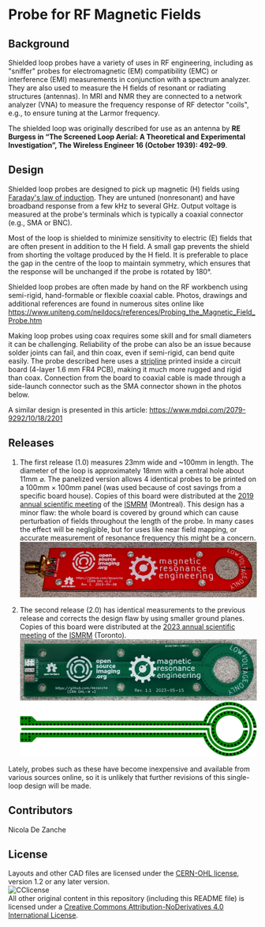 # Probe for RF Magnetic Fields
<!--![VNA Q measurement](Images/VNA_Q.svg)-->

## Background

Shielded loop probes have a variety of uses in RF engineering, including as "sniffer" probes for electromagnetic (EM) compatibility (EMC) or interference (EMI) measurements in conjunction with a spectrum analyzer. They are also used to measure the H fields of resonant or radiating structures (antennas). In MRI and NMR they are connected to a network analyzer (VNA) to measure the frequency response of RF detector "coils", e.g., to ensure tuning at the Larmor frequency.

The shielded loop was originally described for use as an antenna by **RE Burgess in “The Screened Loop Aerial: A Theoretical and Experimental Investigation”, The Wireless Engineer 16 (October 1939): 492–99**.

## Design

Shielded loop probes are designed to pick up magnetic (H) fields using [Faraday's law of induction](https://en.wikipedia.org/wiki/Faraday%27s_law_of_induction). They are untuned (nonresonant) and have broadband response from a few kHz to several GHz. Output voltage is measured at the probe's terminals which is typically a coaxial connector (e.g., SMA or BNC).

Most of the loop is shielded to minimize sensitivity to electric (E) fields that are often present in addition to the H field. A small gap prevents the shield from shorting the voltage produced by the H field. It is preferable to place the gap in the centre of the loop to maintain symmetry, which ensures that the response will be unchanged if the probe is rotated by 180°.

Shielded loop probes are often made by hand on the RF workbench using semi-rigid, hand-formable or flexible coaxial cable.
Photos, drawings and additional references are found in numerous sites online like https://www.uniteng.com/neildocs/references/Probing_the_Magnetic_Field_Probe.htm

Making loop probes using coax requires some skill and for small diameters it can be challenging. Reliability of the probe can also be an issue because solder joints can fail, and thin coax, even if semi-rigid, can bend quite easily. The probe described here uses a [stripline](https://en.wikipedia.org/wiki/Stripline) printed inside a circuit board (4-layer 1.6 mm FR4 PCB), making it much more rugged and rigid than coax. Connection from the board to coaxial cable is made through a side-launch connector such as the SMA connector shown in the photos below.

A similar design is presented in this article: https://www.mdpi.com/2079-9292/10/18/2201

## Releases

1. The first release (1.0) measures 23mm wide and ~100mm in length. The diameter of the loop is approximately 18mm with a central hole about 11mm ⌀. The panelized version allows 4 identical probes to be printed on a 100mm × 100mm panel (was used because of cost savings from a specific board house). Copies of this board were distributed at the [2019 annual scientific meeting](https://www.ismrm.org/19m/) of the [ISMRM](https://www.ismrm.org/) (Montreal).
This design has a minor flaw: the whole board is covered by ground which can cause perturbation of fields throughout the length of the probe. In many cases the effect will be negligible, but for uses like near field mapping, or accurate measurement of resonance frequency this might be a concern.
![version 1](Images/IMG_20190426_123132.jpg)

2. The second release (2.0) has identical measurements to the previous release and corrects the design flaw by using smaller ground planes. Copies of this board were distributed at the [2023 annual scientific meeting](https://www.ismrm.org/23m/) of the [ISMRM](https://www.ismrm.org/) (Toronto).
![version 2](Images/probe_v2.jpg)
![signal layer](Images/signal_layer.svg)

Lately, probes such as these have become inexpensive and available from various sources online, so it is unlikely that further revisions of this single-loop design will be made.

## Contributors
Nicola De Zanche

## License
Layouts and other CAD files are licensed under the [CERN-OHL license](https://ohwr.org/project/licences/wikis/cern-ohl-v1.2), version 1.2 or any later version.\
![CClicense](https://i.creativecommons.org/l/by-nd/4.0/88x31.png)\
All other original content in this repository (including this README file) is licensed under a [Creative Commons Attribution-NoDerivatives 4.0 International License](https://creativecommons.org/licenses/by-nd/4.0/).
